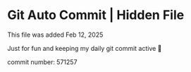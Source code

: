 # Git Auto Commit | Hidden File

This file was added Feb 12, 2025

Just for fun and keeping my daily git commit active 🤪

commit number: 571257
